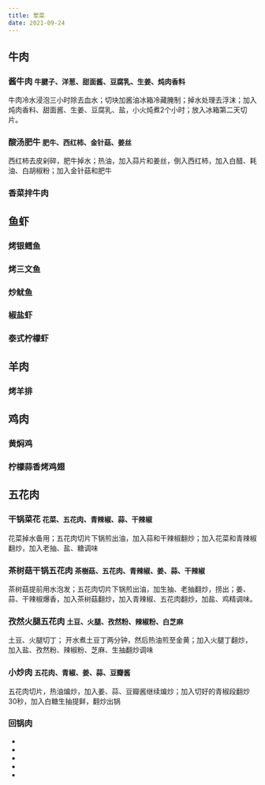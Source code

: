 ```yaml
---
title: 荤菜
date: 2021-09-24
---
```

## 牛肉
### 酱牛肉 `牛腱子、洋葱、甜面酱、豆腐乳、生姜、炖肉香料`

牛肉冷水浸泡三小时除去血水；切块加酱油冰箱冷藏腌制；掉水处理去浮沫；加入炖肉香料、甜面酱、生姜、豆腐乳、盐，小火炖煮2个小时；放入冰箱第二天切片。

### 酸汤肥牛  `肥牛、西红柿、金针菇、姜丝`

西红柿去皮剁碎，肥牛掉水；热油，加入蒜片和姜丝，倒入西红柿，加入白醋、耗油、白胡椒粉；加入金针菇和肥牛

### 香菜拌牛肉

## 鱼虾

### 烤银鳕鱼
### 烤三文鱼
### 炒鱿鱼
### 椒盐虾
### 泰式柠檬虾




## 羊肉

### 烤羊排


## 鸡肉

### 黄焖鸡
### 柠檬蒜香烤鸡翅



## 五花肉

### 干锅菜花 `花菜、五花肉、青辣椒、蒜、干辣椒`

花菜掉水备用；五花肉切片下锅煎出油，加入蒜和干辣椒翻炒；加入花菜和青辣椒翻炒，加入老抽、盐、糖调味

### 茶树菇干锅五花肉 `茶樹菇、五花肉、青辣椒、姜、蒜、干辣椒`

茶树菇提前用水泡发；五花肉切片下锅煎出油，加生抽、老抽翻炒，捞出；姜、蒜、干辣椒爆香，加入茶树菇翻炒，加入青辣椒、五花肉翻炒，加盐、鸡精调味。


### 孜然火腿五花肉 `土豆、火腿、孜然粉、辣椒粉、白芝麻`

土豆、火腿切丁； 开水煮土豆丁两分钟，然后热油煎至金黄；加入火腿丁翻炒，加入盐、孜然粉、辣椒粉、芝麻、生抽翻炒调味

### 小炒肉 `五花肉、青椒、姜、蒜、豆瓣酱`

五花肉切片，热油煸炒，加入姜、蒜、豆瓣酱继续煸炒；加入切好的青椒段翻炒30秒，加入白糖生抽提鲜，翻炒出锅

### 回锅肉
*
*
*
*
*